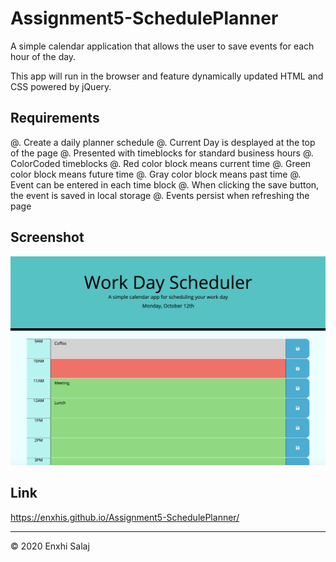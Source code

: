 # Assignment5-SchedulePlanner
A simple calendar application that allows the user to save events for each hour of the day.

This app will run in the browser and feature dynamically updated HTML and CSS powered by jQuery.

## Requirements
@. Create a daily planner schedule
@. Current Day is desplayed at the top of the page
@. Presented with timeblocks for standard business hours 
@. ColorCoded timeblocks
@. Red color block means current time
@. Green color block means future time
@. Gray color block means past time
@. Event can be entered in each time block
@. When clicking the save button, the event is saved in local storage
@. Events persist when refreshing the page

## Screenshot
![SchedulePlannerScreenshot](/Assets/SchedulePlannerScreenshot.png)

## Link
https://enxhis.github.io/Assignment5-SchedulePlanner/
- - -
© 2020 Enxhi Salaj 
